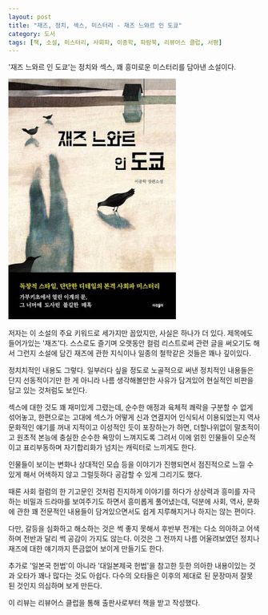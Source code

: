 ```yaml
---
layout: post
title: "재즈, 정치, 섹스, 미스터리 - 재즈 느와르 인 도쿄"
category: 도서
tags: [책, 소설, 미스터리, 사회파, 이종학, 파람북, 리뷰어스 클럽, 서평]
---
```


'재즈 느와르 인 도쿄'는
정치와 섹스, 꽤 흥미로운 미스터리를 담아낸 소설이다.

![표지](/images/book/jazz-noir-in-tokyo-book-h480.jpg)

저자는 이 소설의 주요 키워드로 세가지만 꼽았지만, 사실은 하나가 더 있다.
제목에도 들어가있는 '재즈'다.
스스로도 즐기며 오랫동안 컬럼 리스트로써 관련 글을 써오기도 해서 그런지
소설에 담긴 재즈에 관한 지식이나 일종의 철학같은 것들은 꽤나 깊이있다.

정치치적인 내용도 그렇다.
일부러다 싶을 정도로 노골적으로 써낸 정치적인 내용들은
단지 선동적이기만 한 게 아니라
나름 생각해볼만한 사유가 담겨있어
현실적인 비판을 담고 있는 것처럼도 보인다.

섹스에 대한 것도 꽤 재미있게 그렸는데,
순수한 애정과 육체적 쾌락을 구분할 수 없게 섞어놓고,
한편으로는 고대에 섹스가 어떻게 신과 연결지어 인식되서 이용되었는지 역사 문화적인 얘기를 꺼내
지적이고 이성적인 듯이 포장하는가 하면,
더할나위없이 말초적이고 원초적 본능에 충실한 순수한 욕망이 느껴지도록 그려서
이에 얽힌 인물들이 모순적이고 표리부동하며 자기합리화가 넘치는 캐릭터로 느끼게도 한다.

인물들이 보이는 변화나 상대적인 모습 등을
이야기가 진행되면서 점진적으로 느낄 수 있게 해서
어색하지 않고 그럴듯하다 공감할 수 있게 그리기도 했다.

때론 사회 컬럼의 한 기고문인 것처럼 진지하게 이야기를 하다가
상상력과 흥미를 자극하는 비밀과 드라마를 보여주기도 하면서
흥미롭게 풀어냈는데,
덕분에 사회, 역사, 문화에 관한 꽤 전문적인 내용들이 담겨있으면서도
쉽게 지루해지거나 하지는 않는 편이다.

다만, 갈등을 심화하고 해소하는 것은 썩 좋지 못해서
후반부 전개는 다소 의아하고 어색하며 전반과 달리 썩 공감이 가지도 않는다.
이것은 그 전까지 나름 어울려보였던 정치나 재즈에 대한 얘기까지 뜬금없어 보이게 만들기도 한다.

추가로 '일본국 헌법'이 아니라 '대일본제국 헌법'을 참고한 듯한 의아한 내용이있는 것과
오타가 꽤나 많다는 것도 아쉽다.
다수의 오타들은 이후의 제대로 된 문장마저 잘못 된 것인지 의심하며 보게 만든다.



<div class="im im-info">
이 리뷰는 리뷰어스 클럽을 통해 출판사로부터 책을 받고 작성했다.
</div>
